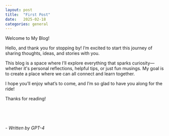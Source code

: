 ```yaml
---
layout: post
title:  "First Post"
date:   2025-02-18
categories: general
---
```


Welcome to My Blog!

Hello, and thank you for stopping by! I’m excited to start this journey of sharing thoughts, ideas, and stories with you.

This blog is a space where I’ll explore everything that sparks curiosity—whether it's personal reflections, helpful tips, or just fun musings. My goal is to create a place where we can all connect and learn together.

I hope you’ll enjoy what’s to come, and I’m so glad to have you along for the ride!

Thanks for reading!


&nbsp;

&nbsp;  

*- Written by GPT-4*